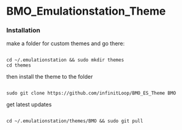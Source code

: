 # BMO_Emulationstation_Theme

### Installation

make a folder for custom themes and go there:
```

cd ~/.emulationstation && sudo mkdir themes
cd themes

```
 then install the theme to the folder
 ```
 
 sudo git clone https://github.com/infinitLoop/BMO_ES_Theme BMO
 
 ```

get latest updates
```

cd ~/.emulationstation/themes/BMO && sudo git pull

```
